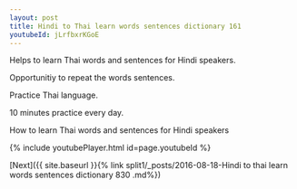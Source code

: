 ```yaml
---
layout: post
title: Hindi to Thai learn words sentences dictionary 161 
youtubeId: jLrfbxrKGoE
---
```

 
 
Helps to learn Thai words and sentences for Hindi speakers.

Opportunitiy to repeat the words sentences. 

Practice Thai language. 
 
10 minutes practice every day. 
 
How to learn Thai words and sentences for Hindi speakers 
 
{% include youtubePlayer.html id=page.youtubeId %}
 
 
[Next]({{ site.baseurl }}{% link  split1/_posts/2016-08-18-Hindi to thai learn words sentences dictionary 830 .md%})
 
